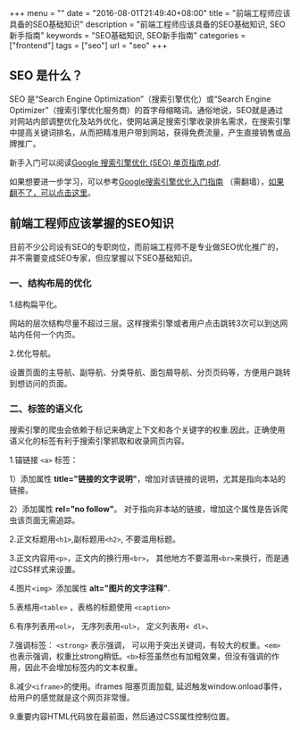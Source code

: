+++
menu = ""
date = "2016-08-01T21:49:40+08:00"
title = "前端工程师应该具备的SEO基础知识"
description = "前端工程师应该具备的SEO基础知识, SEO新手指南"
keywords = "SEO基础知识, SEO新手指南"
categories = ["frontend"]
tags = ["seo"]
url = "seo"
+++

## SEO 是什么？

SEO 是“Search Engine Optimization”（搜索引擎优化）或“Search Engine Optimizer”（搜索引擎优化服务商）的首字母缩略词。通俗地说，SEO就是通过对网站内部调整优化及站外优化，使网站满足搜索引擎收录排名需求，在搜索引擎中提高关键词排名，从而把精准用户带到网站，获得免费流量，产生直接销售或品牌推广。

新手入门可以阅读[Google 搜索引擎优化 (SEO) 单页指南.pdf](https://support.google.com/webmasters/answer/35291?hl=zh-Hans). 

如果想要进一步学习，可以参考[Google搜索引擎优化入门指南](http://static.googleusercontent.com/media/www.google.com/en/us/intl/zh-cn/webmasters/docs/search-engine-optimization-starter-guide-zh-cn.pdf) （需翻墙），[如果翻不了，可以点击这里](http://www.wangxingfeng.com/posts/search-engine-optimization-starter-guide-zh-cn.pdf)。

## 前端工程师应该掌握的SEO知识

目前不少公司设有SEO的专职岗位，而前端工程师不是专业做SEO优化推广的，并不需要变成SEO专家，但应掌握以下SEO基础知识。

###  一、结构布局的优化

1.结构扁平化。

网站的层次结构尽量不超过三层。这样搜索引擎或者用户点击跳转3次可以到达网站内任何一个内页。

2.优化导航。

设置页面的主导航、副导航、分类导航、面包屑导航、分页页码等，方便用户跳转到想访问的页面。


###  二、标签的语义化

搜索引擎的爬虫会依赖于标记来确定上下文和各个关键字的权重.因此，正确使用语义化的标签有利于搜索引擎抓取和收录网页内容。

1.锚链接 `<a>` 标签：

1）添加属性 **title="链接的文字说明"**，增加对该链接的说明，尤其是指向本站的链接。 

2）添加属性 **rel="no follow"**。 对于指向非本站的链接，增加这个属性是告诉爬虫该页面无需追踪。

2.正文标题用`<h1>`,副标题用`<h2>`, 不要滥用标题。

3.正文内容用`<p>`，正文内的换行用`<br>`， 其他地方不要滥用`<br>`来换行，而是通过CSS样式来设置。

4.图片`<img> `添加属性 **alt="图片的文字注释"**.

5.表格用`<table>` ，表格的标题使用 `<caption>`

6.有序列表用`<ol>`， 无序列表用`<ul>`， 定义列表用`< dl>`、

7.强调标签： `<strong>` 表示强调， 可以用于突出关键词，有较大的权重。`<em> `也表示强调，权重比strong稍低。`<b>`标签虽然也有加粗效果，但没有强调的作用，因此不会增加标签内的文本权重。

8.减少`<iframe>`的使用。iframes 阻塞页面加载, 延迟触发window.onload事件，给用户的感觉就是这个网页非常慢。

9.重要内容HTML代码放在最前面，然后通过CSS属性控制位置。
